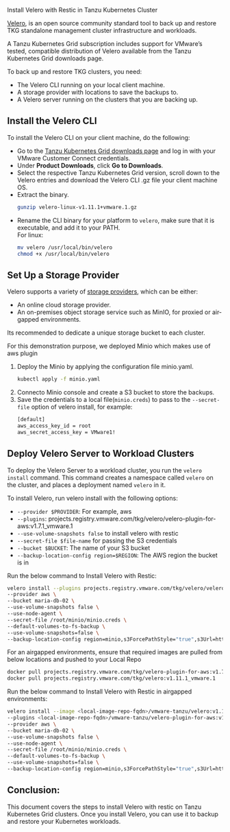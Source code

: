 Install Velero with Restic in Tanzu Kubernetes Cluster

 [Velero](https://velero.io/docs), is an open source community standard tool to back up and restore TKG standalone management cluster infrastructure and workloads.

 A Tanzu Kubernetes Grid subscription includes support for VMware’s tested, compatible distribution of Velero available from the Tanzu Kubernetes Grid downloads page.

To back up and restore TKG clusters, you need:

- The Velero CLI running on your local client machine.
- A storage provider with locations to save the backups to.
- A Velero server running on the clusters that you are backing up.

## Install the Velero CLI

To install the Velero CLI on your client machine, do the following:

- Go to the [Tanzu Kubernetes Grid downloads page](https://customerconnect.vmware.com/en/web/vmware/downloads/info/slug/infrastructure_operations_management/vmware_tanzu_kubernetes_grid/2_x) and log in with your VMware Customer Connect credentials.
- Under **Product Downloads**, click **Go to Downloads**.
- Select the respective Tanzu Kubernetes Grid version, scroll down to the Velero entries and download the Velero CLI .gz file your client machine OS. 
- Extract the binary.
    ```bash
    gunzip velero-linux-v1.11.1+vmware.1.gz
    ```
- Rename the CLI binary for your platform to `velero`, make sure that it is executable, and add it to your PATH. <br>
For linux:
    ```bash
    mv velero /usr/local/bin/velero
    chmod +x /usr/local/bin/velero
    ```

## Set Up a Storage Provider
Velero supports a variety of [storage providers](https://velero.io/docs/main/supported-providers), which can be either:

- An online cloud storage provider.
- An on-premises object storage service such as MinIO, for proxied or air-gapped environments.

Its recommended to dedicate a unique storage bucket to each cluster.

For this demonstration purpose, we deployed Minio which makes use of aws plugin
1.  Deploy the Minio by applying the configuration file minio.yaml.
    ```bash
    kubectl apply -f minio.yaml
    ```
1. Connecto Minio console and create a S3 bucket to store the backups. 
1. Save the credentials to a local file(`minio.creds`) to pass to the `--secret-file` option of velero install, for example:
    ```bash
    [default]
    aws_access_key_id = root
    aws_secret_access_key = VMware1!
    ```

## Deploy Velero Server to Workload Clusters

To deploy the Velero Server to a workload cluster, you run the `velero install` command. This command creates a namespace called `velero` on the cluster, and places a deployment named `velero` in it.

To install Velero, run velero install with the following options:
- `--provider $PROVIDER`: For example, aws
- `--plugins`: projects.registry.vmware.com/tkg/velero/velero-plugin-for-aws:v1.7.1_vmware.1
- `--use-volume-snapshots false` to install velero with restic
- `--secret-file $file-name`  for passing the S3 credentials
- `--bucket $BUCKET`: The name of your S3 bucket
- `--backup-location-config region=$REGION`: The AWS region the bucket is in
 

Run the below command to Install Velero with Restic:
```bash
velero install --plugins projects.registry.vmware.com/tkg/velero/velero-plugin-for-aws:v1.7.1_vmware.1 \
--provider aws \
--bucket maria-db-02 \
--use-volume-snapshots false \
--use-node-agent \
--secret-file /root/minio/minio.creds \
--default-volumes-to-fs-backup \
--use-volume-snapshots=false \
--backup-location-config region=minio,s3ForcePathStyle="true",s3Url=http://172.30.40.47:9000
```

For an airgapped environments, ensure that required images are pulled from below locations and pushed to your Local Repo
```bash
docker pull projects.registry.vmware.com/tkg/velero-plugin-for-aws:v1.7.1_vmware.1
docker pull projects.registry.vmware.com/tkg/velero:v1.11.1_vmware.1
```

Run the below command to Install Velero with Restic in airgapped environments:
```bash
velero install --image <local-image-repo-fqdn>/vmware-tanzu/velero:v1.11.1_vmware.1 \
--plugins <local-image-repo-fqdn>/vmware-tanzu/velero-plugin-for-aws:v1.7.1_vmware.1 \
--provider aws \
--bucket maria-db-02 \
--use-volume-snapshots false \
--use-node-agent \
--secret-file /root/minio/minio.creds \
--default-volumes-to-fs-backup \
--use-volume-snapshots=false \
--backup-location-config region=minio,s3ForcePathStyle="true",s3Url=http://172.30.40.47:9000
```


## Conclusion:

This document covers the steps to install Velero with restic on Tanzu Kubernetes Grid clusters. Once you install Velero, you can use it to backup and restore your Kubernetes workloads.